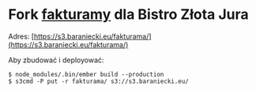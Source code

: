 # Fork [fakturamy](https://github.com/qoobaa/fakturama) dla Bistro Złota Jura

Adres: [https://s3.baraniecki.eu/fakturama/](https://s3.baraniecki.eu/fakturama/)

Aby zbudować i deployować:

```
$ node_modules/.bin/ember build --production
$ s3cmd -P put -r fakturama/ s3://s3.baraniecki.eu/
```
